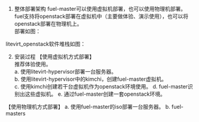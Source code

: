 1. 整体部署架构
fuel-master可以使用虚拟机部署，也可以使用物理机部署。  
fuel支持将openstack部署在虚拟机中（主要做体验、演示使用），也可以将openstack部署在物理机上。  
部署如图：   


litevirt_openstack软件堆栈如图：

2. 安装过程
【使用虚拟机方式部署】   
推荐体验使用。  
a. 使用litevirt-hypervisor部署一台服务器。  
b. 使用litevirt-hypervisor中的kimchi，创建fuel-master虚拟机。  
c. 使用kimchi创建若干台虚拟机作为openstack环境使用。
d. fuel-master识别出这些虚拟机。
e. 通过fuel-master创建一套openstack环境。

【使用物理机方式部署】
a. 使用fuel-master的iso部署一台服务器。
b. fuel-masters
